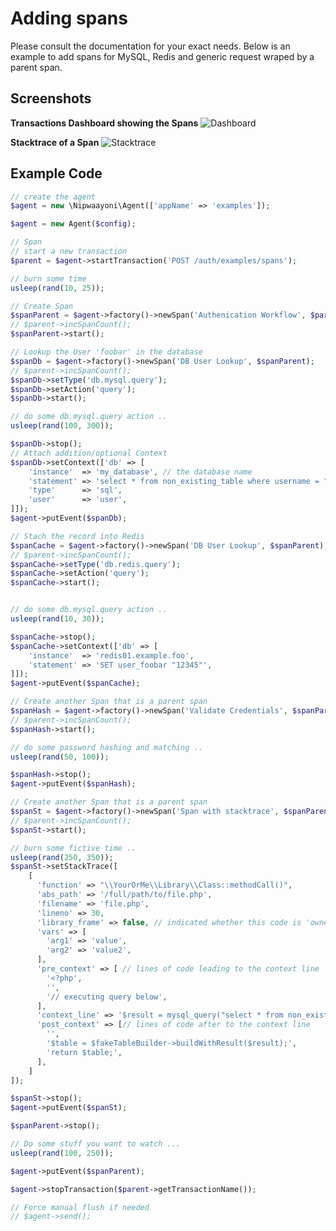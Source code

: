 # Adding spans
Please consult the documentation for your exact needs.
Below is an example to add spans for MySQL, Redis and generic request wraped by a parent span.

## Screenshots
**Transactions Dashboard showing the Spans**
![Dashboard](https://github.com/nipwaayoni/elastic-apm-php-agent/blob/master/docs/examples/blob/span_overview.png "Spans Dashboard")

**Stacktrace of a Span**
![Stacktrace](https://github.com/nipwaayoni/elastic-apm-php-agent/blob/master/docs/examples/blob/span_stacktrace.png "Span Stacktrace")

## Example Code
```php
// create the agent
$agent = new \Nipwaayoni\Agent(['appName' => 'examples']);

$agent = new Agent($config);

// Span
// start a new transaction
$parent = $agent->startTransaction('POST /auth/examples/spans');

// burn some time
usleep(rand(10, 25));

// Create Span
$spanParent = $agent->factory()->newSpan('Authenication Workflow', $parent);
// $parent->incSpanCount();
$spanParent->start();

// Lookup the User 'foobar' in the database
$spanDb = $agent->factory()->newSpan('DB User Lookup', $spanParent);
// $parent->incSpanCount();
$spanDb->setType('db.mysql.query');
$spanDb->setAction('query');
$spanDb->start();

// do some db.mysql.query action ..
usleep(rand(100, 300));

$spanDb->stop();
// Attach addition/optional Context
$spanDb->setContext(['db' => [
    'instance'  => 'my_database', // the database name
    'statement' => 'select * from non_existing_table where username = "foobar"', // the query being executed
    'type'      => 'sql',
    'user'      => 'user',
]]);
$agent->putEvent($spanDb);

// Stach the record into Redis
$spanCache = $agent->factory()->newSpan('DB User Lookup', $spanParent);
// $parent->incSpanCount();
$spanCache->setType('db.redis.query');
$spanCache->setAction('query');
$spanCache->start();


// do some db.mysql.query action ..
usleep(rand(10, 30));

$spanCache->stop();
$spanCache->setContext(['db' => [
    'instance'  => 'redis01.example.foo',
    'statement' => 'SET user_foobar "12345"',
]]);
$agent->putEvent($spanCache);

// Create another Span that is a parent span
$spanHash = $agent->factory()->newSpan('Validate Credentials', $spanParent);
// $parent->incSpanCount();
$spanHash->start();

// do some password hashing and matching ..
usleep(rand(50, 100));

$spanHash->stop();
$agent->putEvent($spanHash);

// Create another Span that is a parent span
$spanSt = $agent->factory()->newSpan('Span with stacktrace', $spanParent);
// $parent->incSpanCount();
$spanSt->start();

// burn some fictive time ..
usleep(rand(250, 350));
$spanSt->setStackTrace([
    [
      'function' => "\\YourOrMe\\Library\\Class::methodCall()",
      'abs_path' => '/full/path/to/file.php',
      'filename' => 'file.php',
      'lineno' => 30,
      'library_frame' => false, // indicated whether this code is 'owned' by an (external) library or not
      'vars' => [
        'arg1' => 'value',
        'arg2' => 'value2',
      ],
      'pre_context' => [ // lines of code leading to the context line
        '<?php',
        '',
        '// executing query below',
      ],
      'context_line' => '$result = mysql_query("select * from non_existing_table")', // source code of context line
      'post_context' => [// lines of code after to the context line
        '',
        '$table = $fakeTableBuilder->buildWithResult($result);',
        'return $table;',
      ],
    ]
]);

$spanSt->stop();
$agent->putEvent($spanSt);

$spanParent->stop();

// Do some stuff you want to watch ...
usleep(rand(100, 250));

$agent->putEvent($spanParent);

$agent->stopTransaction($parent->getTransactionName());

// Force manual flush if needed
// $agent->send();
```
